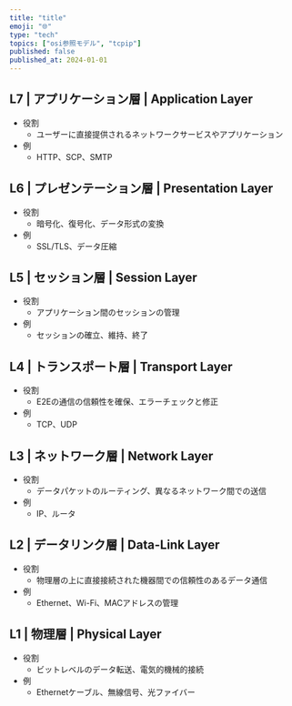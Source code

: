 ```yaml
---
title: "title"
emoji: "🌐"
type: "tech"
topics: ["osi参照モデル", "tcpip"]
published: false
published_at: 2024-01-01
---
```


## L7 | アプリケーション層 | Application Layer

- 役割
  - ユーザーに直接提供されるネットワークサービスやアプリケーション
- 例
  - HTTP、SCP、SMTP

## L6 | プレゼンテーション層 | Presentation Layer

- 役割
  - 暗号化、復号化、データ形式の変換
- 例
  - SSL/TLS、データ圧縮

## L5 | セッション層 | Session Layer

- 役割
  - アプリケーション間のセッションの管理
- 例
  - セッションの確立、維持、終了

## L4 | トランスポート層 | Transport Layer

- 役割
  - E2Eの通信の信頼性を確保、エラーチェックと修正
- 例
  - TCP、UDP

## L3 | ネットワーク層 | Network Layer

- 役割
  - データパケットのルーティング、異なるネットワーク間での送信
- 例
  - IP、ルータ

## L2 | データリンク層 | Data-Link Layer

- 役割
  - 物理層の上に直接接続された機器間での信頼性のあるデータ通信
- 例
  - Ethernet、Wi-Fi、MACアドレスの管理

## L1 | 物理層 | Physical Layer

- 役割
  - ビットレベルのデータ転送、電気的機械的接続
- 例
  - Ethernetケーブル、無線信号、光ファイバー

